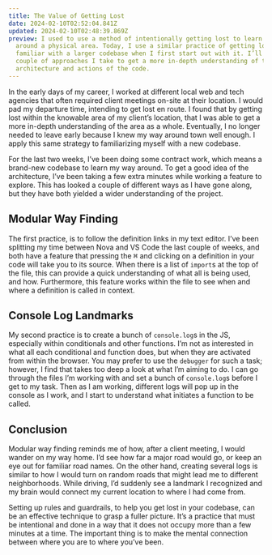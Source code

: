 ```yaml
---
title: The Value of Getting Lost
date: 2024-02-10T02:52:04.841Z
updated: 2024-02-10T02:48:39.869Z
preview: I used to use a method of intentionally getting lost to learn my way
  around a physical area. Today, I use a similar practice of getting lost to get
  familiar with a larger codebase when I first start out with it. I’ll share a
  couple of approaches I take to get a more in-depth understanding of the
  architecture and actions of the code.
---
```

In the early days of my career, I worked at different local web and tech agencies that often required client meetings on-site at their location. I would pad my departure time, intending to get lost en route. I found that by getting lost within the knowable area of my client’s location, that I was able to get a more in-depth understanding of the area as a whole. Eventually, I no longer needed to leave early because I knew my way around town well enough. I apply this same strategy to familiarizing myself with a new codebase.

For the last two weeks, I’ve been doing some contract work, which means a brand-new codebase to learn my way around. To get a good idea of the architecture, I’ve been taking a few extra minutes while working a feature to explore. This has looked a couple of different ways as I have gone along, but they have both yielded a wider understanding of the project.

## Modular Way Finding

The first practice, is to follow the definition links in my text editor. I’ve been splitting my time between Nova and VS Code the last couple of weeks, and both have a feature that pressing the <kbd>⌘</kbd> and clicking on a definition in your code will take you to its source. When there is a list of `import`s at the top of the file, this can provide a quick understanding of what all is being used, and how. Furthermore, this feature works within the file to see when and where a definition is called in context.

## Console Log Landmarks

My second practice is to create a bunch of `console.log`s in the JS, especially within conditionals and other functions. I’m not as interested in what all each conditional and function does, but when they are activated from within the browser. You may prefer to use the `debugger` for such a task; however, I find that takes too deep a look at what I’m aiming to do. I can go through the files I’m working with and set a bunch of `console.log`s before I get to my task. Then as I am working, different logs will pop up in the console as I work, and I start to understand what initiates a function to be called.


## Conclusion

Modular way finding reminds me of how, after a client meeting, I would wander on my way home. I’d see how far a major road would go, or keep an eye out for familiar road names. On the other hand, creating several logs is similar to how I would turn on random roads that might lead me to different neighborhoods. While driving, I’d suddenly see a landmark I recognized and my brain would connect my current location to where I had come from.

Setting up rules and guardrails, to help you get lost in your codebase, can be an effective technique to grasp a fuller picture. It’s a practice that must be intentional and done in a way that it does not occupy more than a few minutes at a time. The important thing is to make the mental connection between where you are to where you’ve been.
